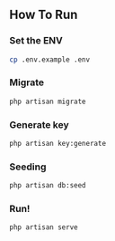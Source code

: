 ## How To Run
### Set the ENV
```sh
cp .env.example .env
```
### Migrate
```sh
php artisan migrate
```
### Generate key
```sh
php artisan key:generate
```
### Seeding
```sh
php artisan db:seed
```
### Run!
```sh
php artisan serve
```
